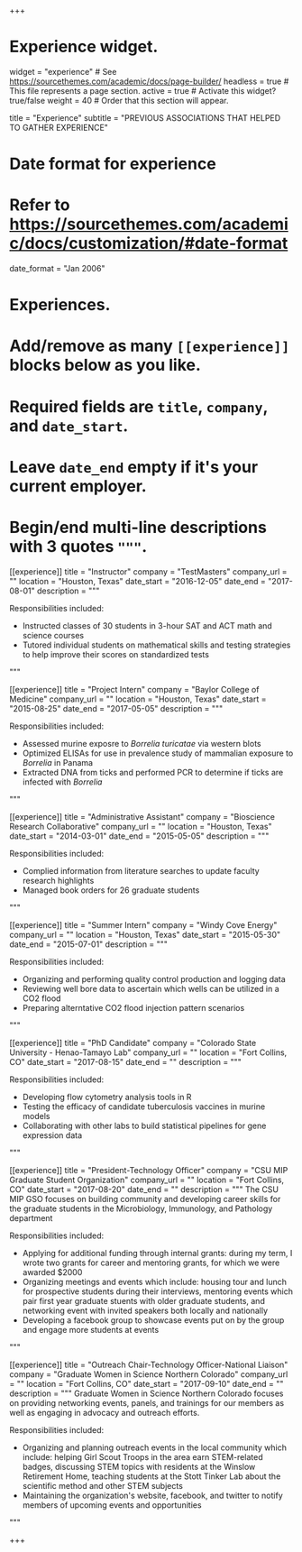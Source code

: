 +++
# Experience widget.
widget = "experience"  # See https://sourcethemes.com/academic/docs/page-builder/
headless = true  # This file represents a page section.
active = true  # Activate this widget? true/false
weight = 40  # Order that this section will appear.

title = "Experience"
subtitle = "PREVIOUS ASSOCIATIONS THAT HELPED TO GATHER EXPERIENCE"

# Date format for experience
#   Refer to https://sourcethemes.com/academic/docs/customization/#date-format
date_format = "Jan 2006"

# Experiences.
#   Add/remove as many `[[experience]]` blocks below as you like.
#   Required fields are `title`, `company`, and `date_start`.
#   Leave `date_end` empty if it's your current employer.
#   Begin/end multi-line descriptions with 3 quotes `"""`.
[[experience]]
  title = "Instructor"
  company = "TestMasters"
  company_url = ""
  location = "Houston, Texas"
  date_start = "2016-12-05"
  date_end = "2017-08-01"
  description = """
  
  Responsibilities included:
  
  * Instructed classes of 30 students in 3-hour SAT and ACT math and science courses
  * Tutored individual students on mathematical skills and testing strategies to help improve their scores on standardized tests

  """

[[experience]]
  title = "Project Intern"
  company = "Baylor College of Medicine"
  company_url = ""
  location = "Houston, Texas"
  date_start = "2015-08-25"
  date_end = "2017-05-05"
  description = """
  
  Responsibilities included:
  
  * Assessed murine exposre to *Borrelia turicatae* via western blots
  * Optimized ELISAs for use in prevalence study of mammalian exposure to *Borrelia* in Panama 
  * Extracted DNA from ticks and performed PCR to determine if ticks are infected with *Borrelia*
  
  """

[[experience]]
  title = "Administrative Assistant"
  company = "Bioscience Research Collaborative"
  company_url = ""
  location = "Houston, Texas"
  date_start = "2014-03-01"
  date_end = "2015-05-05"
  description = """
  
  Responsibilities included:
  
  * Complied information from literature searches to update faculty research highlights
  * Managed book orders for 26 graduate students

  """
  
  
[[experience]]
  title = "Summer Intern"
  company = "Windy Cove Energy"
  company_url = ""
  location = "Houston, Texas"
  date_start = "2015-05-30"
  date_end = "2015-07-01"
  description = """
  
  Responsibilities included:
  
  * Organizing and performing quality control production and logging data
  * Reviewing well bore data to ascertain which wells can be utilized in a CO2 flood
  * Preparing alterntative CO2 flood injection pattern scenarios

  """
  
[[experience]]
  title = "PhD Candidate"
  company = "Colorado State University - Henao-Tamayo Lab"
  company_url = ""
  location = "Fort Collins, CO"
  date_start = "2017-08-15"
  date_end = ""
  description = """
  
  Responsibilities included:
  
  * Developing flow cytometry analysis tools in R
  * Testing the efficacy of candidate tuberculosis vaccines in murine models
  * Collaborating with other labs to build statistical pipelines for gene expression data

  """
  
  [[experience]]
  title = "President-Technology Officer"
  company = "CSU MIP Graduate Student Organization"
  company_url = ""
  location = "Fort Collins, CO"
  date_start = "2017-08-20"
  date_end = ""
  description = """
  The CSU MIP GSO focuses on building community and developing career skills for the graduate students in the Microbiology, Immunology, and Pathology department
  
  Responsibilities included:
  
  * Applying for additional funding through internal grants: during my term, I wrote two grants for career and mentoring grants, for which we were awarded $2000
  * Organizing meetings and events which include: housing tour and lunch for prospective students during their interviews, mentoring events which pair first year graduate stuents with older graduate students, and networking event with invited speakers both locally and nationally 
  * Developing a facebook group to showcase events put on by the group and engage more students at events

  """
  
  [[experience]]
  title = "Outreach Chair-Technology Officer-National Liaison"
  company = "Graduate Women in Science Northern Colorado"
  company_url = ""
  location = "Fort Collins, CO"
  date_start = "2017-09-10"
  date_end = ""
  description = """
  Graduate Women in Science Northern Colorado focuses on providing networking events, panels, and trainings for our members as well as engaging in advocacy and outreach efforts.
  
  Responsibilities included:
  
  * Organizing and planning outreach events in the local community which include: helping Girl Scout Troops in the area earn STEM-related badges, discussing STEM topics with residents at the Winslow Retirement Home, teaching students at the Stott Tinker Lab about the scientific method and other STEM subjects
  * Maintaining the organization's website, facebook, and twitter to notify members of upcoming events and opportunities

  """
  
+++
